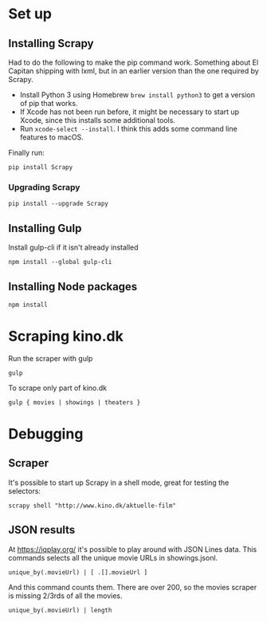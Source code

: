 # Set up

## Installing Scrapy

Had to do the following to make the pip command work. Something about El Capitan shipping with lxml, but in an earlier version than the one required by Scrapy.

* Install Python 3 using Homebrew `brew install python3` to get a version of pip that works.
* If Xcode has not been run before, it might be necessary to start up Xcode, since this installs some additional tools.
* Run `xcode-select --install`. I think this adds some command line features to macOS.

Finally run:

    pip install Scrapy

### Upgrading Scrapy

    pip install --upgrade Scrapy

## Installing Gulp

Install gulp-cli if it isn't already installed

    npm install --global gulp-cli

## Installing Node packages

    npm install

# Scraping kino.dk

Run the scraper with gulp

    gulp

To scrape only part of kino.dk

    gulp { movies | showings | theaters }

# Debugging

## Scraper

It's possible to start up Scrapy in a shell mode, great for testing the selectors:

    scrapy shell "http://www.kino.dk/aktuelle-film"

## JSON results

At https://jqplay.org/ it's possible to play around with JSON Lines data. This commands selects all the unique movie URLs in showings.jsonl.

    unique_by(.movieUrl) | [ .[].movieUrl ]

And this command counts them. There are over 200, so the movies scraper is missing 2/3rds of all the movies.

    unique_by(.movieUrl) | length